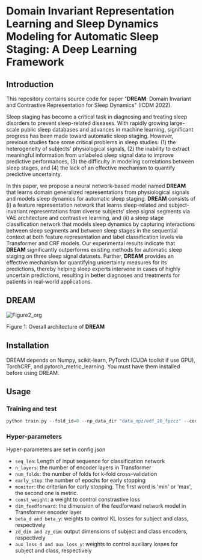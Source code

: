 # Domain Invariant Representation Learning and Sleep Dynamics Modeling for Automatic Sleep Staging: A Deep Learning Framework

## Introduction
This repository contains source code for paper "**DREAM**: Domain Invariant and Contrastive Representation for Sleep Dynamics" (ICDM 2022).

Sleep staging has become a critical task in diagnosing and treating sleep disorders to prevent sleep-related diseases. With rapidly growing large-scale public sleep databases and advances in machine learning, significant progress has been made toward automatic sleep staging. However, previous studies face some critical problems in sleep studies: (1) the heterogeneity of subjects' physiological signals, (2) the inability to extract meaningful information from unlabeled sleep signal data to improve predictive performances, (3) the difficulty in modeling correlations between sleep stages, and (4) the lack of an effective mechanism to quantify predictive uncertainty.

In this paper, we propose a neural network-based model named **DREAM** that learns domain generalized representations from physiological signals and models sleep dynamics for automatic sleep staging. **DREAM** consists of (i) a feature representation network that learns sleep-related and subject-invariant  representations from diverse subjects’ sleep signal segments via VAE architecture and contrastive learning, and (ii) a sleep stage classification network that models sleep dynamics by capturing interactions between sleep segments and between sleep stages in the sequential context at both feature representation and label classification levels via Transformer and CRF models. Our experimental results indicate that **DREAM** significantly outperforms existing methods for automatic sleep staging on three sleep signal datasets. Further, **DREAM** provides an effective mechanism for quantifying uncertainty measures for its predictions, thereby helping sleep experts intervene in cases of highly uncertain predictions, resulting in better diagnoses and treatments for patients in real-world applications.




## DREAM
![Figure2_org](https://user-images.githubusercontent.com/39074545/208546254-11d0bcb9-a573-43ab-9ef6-6039760112bc.png)


Figure 1: Overall architecture of **DREAM**

## Installation

DREAM depends on Numpy, scikit-learn, PyTorch (CUDA toolkit if use GPU), TorchCRF, and pytorch_metric_learning. You must have them installed before using DREAM.



## Usage

### Training and test
```python 
python train.py --fold_id=0 --np_data_dir "data_npz/edf_20_fpzcz" --config "config.json"
```

### Hyper-parameters
Hyper-parameters are set in config.json
>
* `seq_len`: Length of input sequence for classification network
* `n_layers`: the number of encoder layers in Transformer
* `num_folds`: the number of folds for k-fold cross-validation
* `early_stop`: the number of epochs for early stopping
* `monitor`: the criterian for early stopping. The first word is 'min' or 'max', the second one is metric.
* `const_weight`: a weight to control constrastive loss
* `dim_feedforward`: the dimension of the feedforward network model in Transformer encoder layer
* `beta_d and beta_y`: weights to control KL losses for subject and class, respectively
* `zd_dim and zy_dim`: output dimensions of subject and class encoders, respectively
* `aux_loss_d and aux_loss_y`: weights to control auxiliary losses for subject and class, respectively



